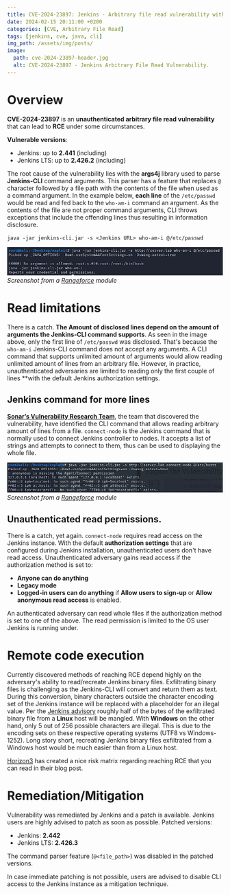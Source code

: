 ```yaml
---
title: CVE-2024-23897: Jenkins - Arbitrary file read vulnerability with RCE potential
date: 2024-02-15 20:11:00 +0200
categories: [CVE, Arbitrary File Read]
tags: [jenkins, cve, java, cli]
img_path: /assets/img/posts/
image:
  path: cve-2024-23897-header.jpg
  alt: CVE-2024-23897 - Jenkins Arbitrary File Read Vulnerability.
---
```


# Overview

**CVE-2024-23897** is an **unauthenticated arbitrary file read vulnerability** that can lead to **RCE** under some circumstances.

**Vulnerable versions**:
* Jenkins: up to **2.441** (including)
* Jenkins LTS: up to **2.426.2** (including)

The root cause of the vulnerability lies with the **args4j** library used to parse **Jenkins-CLI** command arguments. This parser has a feature that replaces `@` character followed by a file path with the contents of the file when used as a command argument. In the example below, **each line** of the `/etc/passwd` would be read and fed back to the `who-am-i` command an argument. As the contents of the file are not proper command arguments, CLI throws exceptions that include the offending lines thus resulting in information disclosure.
```
java -jar jenkins-cli.jar -s <Jenkins URL> who-am-i @/etc/passwd
```

![Vulnerability exploitation example](/assets/img/posts/jenkins-exploit-single-line.png)
_Screenshot from a [Rangeforce](https://www.rangeforce.com) module_

# Read limitations
There is a catch. **The Amount of disclosed lines depend on the amount of arguments the Jenkins-CLI command supports**. As seen in the image above, only the first line of `/etc/passwd` was disclosed. That's because the `who-am-i` Jenkins-CLI command does not accept any arguments. A CLI command that supports unlimited amount of arguments would allow reading unlimited amount of lines from an arbitrary file. However, in practice, unauthenticated adversaries are limited to reading only the first couple of lines **with the default Jenkins authorization settings. 

## Jenkins command for more lines
[**Sonar’s Vulnerability Research Team**](https://www.sonarsource.com/blog/excessive-expansion-uncovering-critical-security-vulnerabilities-in-jenkins/), the team that discovered the vulnerability, have identified the CLI command that allows reading arbitrary amount of lines from a file. `connect-node` is the Jenkins command that is normally used to connect Jenkins controller to nodes. It accepts a list of strings and attempts to connect to them, thus can be used to displaying the whole file.

![Vulnerability exploitation example](/assets/img/posts/jenkins-full-file-read.png)
_Screenshot from a [Rangeforce](https://www.rangeforce.com) module_

## Unauthenticated read permissions.
There is a catch, yet again. `connect-node` requires read access on the Jenkins instance. With the default **authorization settings** that are configured during Jenkins installation, unauthenticated users don't have read access. Unauthenticated adversary gains read access if the authorization method is set to:
* **Anyone can do anything**
* **Legacy mode**
* **Logged-in users can do anything** if **Allow users to sign-up** or **Allow anonymous read access** is enabled.

An authenticated adversary can read whole files if the authorization method is set to one of the above. The read permission is limited to the OS user Jenkins is running under.

# Remote code execution
Currently discovered methods of reaching RCE depend highly on the adversary's ability to read/recreate Jenkins binary files. Exfiltrating binary files is challenging as the Jenkins-CLI will convert and return them as text. During this conversion, binary characters outside the character encoding set of the Jenkins instance will be replaced with a placeholder for an illegal value. Per the [Jenkins advisory](https://www.jenkins.io/security/advisory/2024-01-24/) roughly half of the bytes of the exfiltrated binary file from a **Linux** host will be mangled. With **Windows** on the other hand, only 5 out of 256 possible characters are illegal. This is due to the encoding sets on these respective operating systems (UTF8 vs Windows-1252). Long story short, recreating Jenkins binary files exfiltrated from a Windows host would be much easier than from a Linux host.

[Horizon3](https://www.horizon3.ai/attack-research/red-team/cve-2024-23897-assessing-the-impact-of-the-jenkins-arbitrary-file-leak-vulnerability/) has created a nice risk matrix regarding reaching RCE that you can read in their blog post.

# Remediation/Mitigation
Vulnerability was remediated by Jenkins and a patch is available. Jenkins users are highly advised to patch as soon as possible. Patched versions:
* Jenkins: **2.442**
* Jenkins LTS: **2.426.3**

The command parser feature (`@<file_path>`) was disabled in the patched versions.

In case immediate patching is not possible, users are advised to disable CLI access to the Jenkins instance as a mitigation technique.